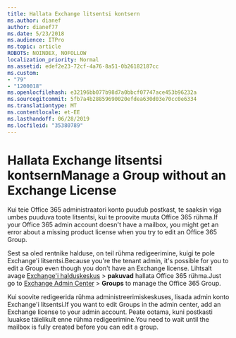 ```yaml
---
title: Hallata Exchange litsentsi kontsern
ms.author: dianef
author: dianef77
ms.date: 5/23/2018
ms.audience: ITPro
ms.topic: article
ROBOTS: NOINDEX, NOFOLLOW
localization_priority: Normal
ms.assetid: edef2e23-72cf-4a76-8a51-0b26182187cc
ms.custom:
- "79"
- "1200018"
ms.openlocfilehash: e32196bb077b98d7a0bbcf07747ace453b96232a
ms.sourcegitcommit: 5fb7a4b28859690020efdea630d03e70cc0e6334
ms.translationtype: MT
ms.contentlocale: et-EE
ms.lasthandoff: 06/28/2019
ms.locfileid: "35380789"
---
```

# <a name="manage-a-group-without-an-exchange-license"></a><span data-ttu-id="8a64a-102">Hallata Exchange litsentsi kontsern</span><span class="sxs-lookup"><span data-stu-id="8a64a-102">Manage a Group without an Exchange License</span></span>

<span data-ttu-id="8a64a-103">Kui teie Office 365 administraatori konto puudub postkast, te saaksin viga umbes puuduva toote litsentsi, kui te proovite muuta Office 365 rühma.</span><span class="sxs-lookup"><span data-stu-id="8a64a-103">If your Office 365 admin account doesn't have a mailbox, you might get an error about a missing product license when you try to edit an Office 365 Group.</span></span>
  
<span data-ttu-id="8a64a-104">Sest sa oled rentnike halduse, on teil rühma redigeerimine, kuigi te pole Exchange'i litsentsi.</span><span class="sxs-lookup"><span data-stu-id="8a64a-104">Because you're the tenant admin, it's possible for you to edit a Group even though you don't have an Exchange license.</span></span> <span data-ttu-id="8a64a-105">Lihtsalt avage [Exchange'i halduskeskus](https://outlook.office365.com/ecp.aspx) \> **pakuvad** hallata Office 365 rühma.</span><span class="sxs-lookup"><span data-stu-id="8a64a-105">Just go to [Exchange Admin Center](https://outlook.office365.com/ecp.aspx) \> **Groups** to manage the Office 365 Group.</span></span>
  
<span data-ttu-id="8a64a-106">Kui soovite redigeerida rühma administreerimiskeskuses, lisada admin konto Exchange'i litsentsi.</span><span class="sxs-lookup"><span data-stu-id="8a64a-106">If you want to edit Groups in the admin center, add an Exchange license to your admin account.</span></span> <span data-ttu-id="8a64a-107">Peate ootama, kuni postkasti luuakse täielikult enne rühma redigeerimine.</span><span class="sxs-lookup"><span data-stu-id="8a64a-107">You need to wait until the mailbox is fully created before you can edit a group.</span></span>
  